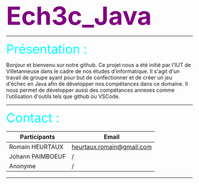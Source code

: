 <span style="color:purple; font-size:7vw;">
    <b>Ech3c_Java </b>
</span>

___

<!-- Présentation -->
<span style="color:cyan; font-size:3.5vw;"> 
    Présentation :  </br>
</span>

Bonjour et bienvenu sur notre github. 
Ce projet nous a été initié par l'IUT de Villetanneuse dans le cadre de nos études d'informatique.
Il s'agit d'un travail de groupe ayant pour but de confectionner et de créer un jeu d'échec en Java afin de développer nos compétances dans ce domaine.
Il nous permet de développer aussi des compétances annexes comme l'utilisation d'outils tels que github ou VSCode.

---


<!-- Contact -->
<span style="color:cyan; font-size:3.5vw;"> 
    Contact : 
</span>

| Participants      | Email                         |
| -                 | -                             |
| Romain HEURTAUX   | heurtaux.romain@gmail.com     |
| Johann PAIMBOEUF  | /                             |
| Anonyme           | /                             |

---

    